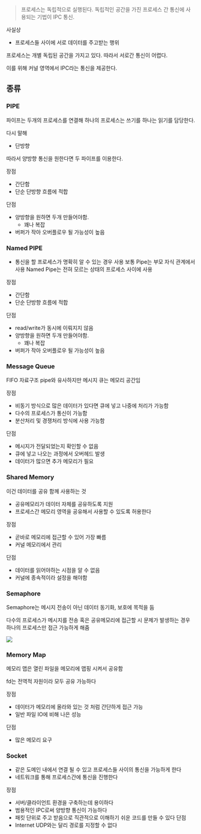 
> 프로세스는 독립적으로 실행된다.
> 독립적인 공간을 가진 프로세스 간 통신에 사용되는 기법이 IPC 통신.


사실상
- 프로세스들 사이에 서로 데이터를 주고받는 행위

프로세스는 개별 독립된 공간을 가지고 있다.
따라서 서로간 통신이 어렵다.

이를 위해 커널 영역에서 IPC라는 통신을 제공한다.

## 종류

### PIPE

파이프는 두개의 프로세스를 연결해
하나의 프로세스는 쓰기를
하나는 읽기를 담당한다.

다시 말해 
- 단방향

따라서 양방향 통신을 원한다면
두 파이프를 이용한다.

장점
- 간단함
- 단순 단방향 흐름에 적합

단점
- 양방향을 원하면 두개 만들어야함.
	- 꽤나 복잡
- 버퍼가 작아 오버플로우 될 가능성이 높음

### Named PIPE
- 통신을 할 프로세스가 명확히 알 수 있는 경우 사용
보통 Pipe는 부모 자식 관계에서 사용
Named Pipe는 전혀 모르는 상태의 프로세스 사이에 사용

장점
- 간단함
- 단순 단방향 흐름에 적합

단점
- read/write가 동시에 이뤄지지 않음
- 양방향을 원하면 두개 만들어야함.
	- 꽤나 복잡
- 버퍼가 작아 오버플로우 될 가능성이 높음

### Message Queue

FIFO 자료구조
pipe와 유사하지만 메시지 큐는 메모리 공간임

장점
- 비동기 방식으로 많은 데이터가 있다면 큐에 넣고 나중에 처리가 가능함
- 다수의 프로세스가 통신이 가능함
- 분산처리 및 경쟁처리 방식에 사용 가능함

단점
- 메시지가 전달되었는지 확인할 수 없음
- 큐에 넣고 나오는 과정에서 오버헤드 발생
- 데이터가 많으면 추가 메모리가 필요

### Shared Memory

이건 데이터를 공유 함께 사용하는 것
- 공유메모리가 데이터 자체를 공유하도록 지원
- 프로세스간 메모리 영역을 공유해서 사용할 수 있도록 허용한다

장점
- 곧바로 메모리에 접근할 수 있어 가장 빠름
- 커널 메모리에서 관리

단점
- 데이터를 읽어야하는 시점을 알 수 없음
- 커널에 종속적이라 설정을 해야함

### Semaphore

Semaphore는 메시지 전송이 아닌 데이터 동기화, 보호에 목적을 둠

다수의 프로세스가 메시지를 전송 혹은 공유메모리에 접근할 시 문제가 발생하는 경우
하나의 프로세스만 접근 가능하게 해줌


![](https://i.imgur.com/g3bSxN5.png)

### Memory Map

메모리 맵은 열린 파일을 메모리에 맵핑 시켜서 공유함

fd는 전역적 자원이라 모두 공유 가능하다

장점
- 데이터가 메모리에 올라와 있는 것 처럼 간단하게 접근 가능
- 일반 파일 IO에 비해 나은 성능

단점
- 많은 메모리 요구

### Socket

- 같은 도메인 내에서 연결 될 수 있고 프로세스들 사이의 통신을 가능하게 한다
- 네트워크를 통해 프로세스간에 통신을 진행한다

장점
- 서버/클라이언트 환경을 구축하는데 용이하다
- 범용적인 IPC로써 양방향 통신이 가능하다
- 패킷 단위로 주고 받음으로 직관적으로 이해하기 쉬운 코드를 만들 수 있다
단점
- Internet UDP와는 달리 경로를 지정할 수 없다